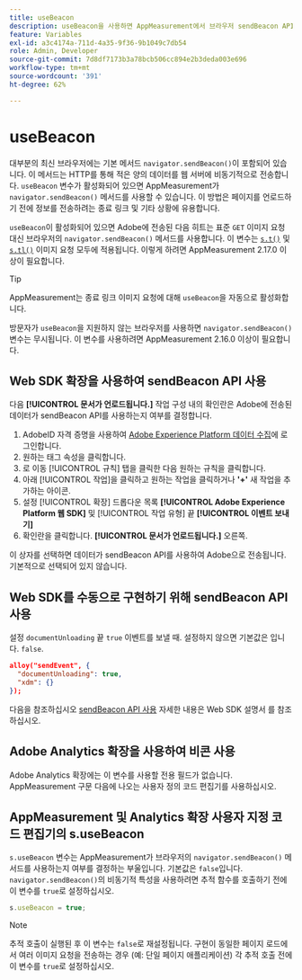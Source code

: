 ```yaml
---
title: useBeacon
description: useBeacon을 사용하면 AppMeasurement에서 브라우저 sendBeacon API를 사용하도록 할 수 있습니다.
feature: Variables
exl-id: a3c4174a-711d-4a35-9f36-9b1049c7db54
role: Admin, Developer
source-git-commit: 7d8df7173b3a78bcb506cc894e2b3deda003e696
workflow-type: tm+mt
source-wordcount: '391'
ht-degree: 62%

---
```


# useBeacon

대부분의 최신 브라우저에는 기본 메서드 `navigator.sendBeacon()`이 포함되어 있습니다. 이 메서드는 HTTP를 통해 적은 양의 데이터를 웹 서버에 비동기적으로 전송합니다. `useBeacon` 변수가 활성화되어 있으면 AppMeasurement가 `navigator.sendBeacon()` 메서드를 사용할 수 있습니다. 이 방법은 페이지를 언로드하기 전에 정보를 전송하려는 종료 링크 및 기타 상황에 유용합니다.

`useBeacon`이 활성화되어 있으면 Adobe에 전송된 다음 히트는 표준 `GET` 이미지 요청 대신 브라우저의 `navigator.sendBeacon()` 메서드를 사용합니다. 이 변수는 [`s.t()`](../functions/t-method.md) 및 [`s.tl()`](../functions/tl-method.md) 이미지 요청 모두에 적용됩니다. 이렇게 하려면 AppMeasurement 2.17.0 이상이 필요합니다.

>[!TIP]
>
>AppMeasurement는 종료 링크 이미지 요청에 대해 `useBeacon`을 자동으로 활성화합니다.

방문자가 `useBeacon`을 지원하지 않는 브라우저를 사용하면 `navigator.sendBeacon()` 변수는 무시됩니다. 이 변수를 사용하려면 AppMeasurement 2.16.0 이상이 필요합니다.

## Web SDK 확장을 사용하여 sendBeacon API 사용

다음 **[!UICONTROL 문서가 언로드됩니다.]** 작업 구성 내의 확인란은 Adobe에 전송된 데이터가 sendBeacon API를 사용하는지 여부를 결정합니다.

1. AdobeID 자격 증명을 사용하여 [Adobe Experience Platform 데이터 수집](https://experience.adobe.com/data-collection)에 로그인합니다.
1. 원하는 태그 속성을 클릭합니다.
1. 로 이동 [!UICONTROL 규칙] 탭을 클릭한 다음 원하는 규칙을 클릭합니다.
1. 아래 [!UICONTROL 작업]을 클릭하고 원하는 작업을 클릭하거나 **&#39;+&#39;** 새 작업을 추가하는 아이콘.
1. 설정 [!UICONTROL 확장] 드롭다운 목록 **[!UICONTROL Adobe Experience Platform 웹 SDK]** 및 [!UICONTROL 작업 유형] 끝 **[!UICONTROL 이벤트 보내기]**
1. 확인란을 클릭합니다. **[!UICONTROL 문서가 언로드됩니다.]** 오른쪽.

이 상자를 선택하면 데이터가 sendBeacon API를 사용하여 Adobe으로 전송됩니다. 기본적으로 선택되어 있지 않습니다.

## Web SDK를 수동으로 구현하기 위해 sendBeacon API 사용

설정 `documentUnloading` 끝 `true` 이벤트를 보낼 때. 설정하지 않으면 기본값은 입니다. `false`.

```json
alloy("sendEvent", {
  "documentUnloading": true,
  "xdm": {}
});
```

다음을 참조하십시오 [sendBeacon API 사용](https://experienceleague.adobe.com/docs/experience-platform/edge/fundamentals/tracking-events.html#using-the-sendbeacon-api) 자세한 내용은 Web SDK 설명서 를 참조하십시오.

## Adobe Analytics 확장을 사용하여 비콘 사용

Adobe Analytics 확장에는 이 변수를 사용할 전용 필드가 없습니다. AppMeasurement 구문 다음에 나오는 사용자 정의 코드 편집기를 사용하십시오.

## AppMeasurement 및 Analytics 확장 사용자 지정 코드 편집기의 s.useBeacon

`s.useBeacon` 변수는 AppMeasurement가 브라우저의 `navigator.sendBeacon()` 메서드를 사용하는지 여부를 결정하는 부울입니다. 기본값은 `false`입니다. `navigator.sendBeacon()`의 비동기적 특성을 사용하려면 추적 함수를 호출하기 전에 이 변수를 `true`로 설정하십시오.

```js
s.useBeacon = true;
```

>[!NOTE]
>
>추적 호출이 실행된 후 이 변수는 `false`로 재설정됩니다. 구현이 동일한 페이지 로드에서 여러 이미지 요청을 전송하는 경우 (예: 단일 페이지 애플리케이션) 각 추적 호출 전에 이 변수를 `true`로 설정하십시오.
